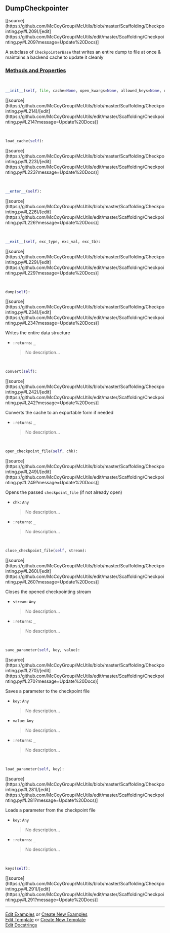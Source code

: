 ## <a id="McUtils.Scaffolding.Checkpointing.DumpCheckpointer">DumpCheckpointer</a> 
<div class="docs-source-link" markdown="1">
[[source](https://github.com/McCoyGroup/McUtils/blob/master/Scaffolding/Checkpointing.py#L209)/[edit](https://github.com/McCoyGroup/McUtils/edit/master/Scaffolding/Checkpointing.py#L209?message=Update%20Docs)]
</div>

A subclass of `CheckpointerBase` that writes an entire dump to file at once & maintains
a backend cache to update it cleanly

<div class="collapsible-section">
 <div class="collapsible-section collapsible-section-header" markdown="1">
 
### <a class="collapse-link" data-toggle="collapse" href="#methods">Methods and Properties</a> <a class="float-right" data-toggle="collapse" href="#methods"><i class="fa fa-chevron-down"></i></a>

 </div>
 <div class="collapsible-section collapsible-section-body collapse" id="methods" markdown="1">

<a id="McUtils.Scaffolding.Checkpointing.DumpCheckpointer.__init__" class="docs-object-method">&nbsp;</a> 
```python
__init__(self, file, cache=None, open_kwargs=None, allowed_keys=None, omitted_keys=None): 
```
<div class="docs-source-link" markdown="1">
[[source](https://github.com/McCoyGroup/McUtils/blob/master/Scaffolding/Checkpointing.py#L214)/[edit](https://github.com/McCoyGroup/McUtils/edit/master/Scaffolding/Checkpointing.py#L214?message=Update%20Docs)]
</div>

<a id="McUtils.Scaffolding.Checkpointing.DumpCheckpointer.load_cache" class="docs-object-method">&nbsp;</a> 
```python
load_cache(self): 
```
<div class="docs-source-link" markdown="1">
[[source](https://github.com/McCoyGroup/McUtils/blob/master/Scaffolding/Checkpointing.py#L223)/[edit](https://github.com/McCoyGroup/McUtils/edit/master/Scaffolding/Checkpointing.py#L223?message=Update%20Docs)]
</div>

<a id="McUtils.Scaffolding.Checkpointing.DumpCheckpointer.__enter__" class="docs-object-method">&nbsp;</a> 
```python
__enter__(self): 
```
<div class="docs-source-link" markdown="1">
[[source](https://github.com/McCoyGroup/McUtils/blob/master/Scaffolding/Checkpointing.py#L226)/[edit](https://github.com/McCoyGroup/McUtils/edit/master/Scaffolding/Checkpointing.py#L226?message=Update%20Docs)]
</div>

<a id="McUtils.Scaffolding.Checkpointing.DumpCheckpointer.__exit__" class="docs-object-method">&nbsp;</a> 
```python
__exit__(self, exc_type, exc_val, exc_tb): 
```
<div class="docs-source-link" markdown="1">
[[source](https://github.com/McCoyGroup/McUtils/blob/master/Scaffolding/Checkpointing.py#L229)/[edit](https://github.com/McCoyGroup/McUtils/edit/master/Scaffolding/Checkpointing.py#L229?message=Update%20Docs)]
</div>

<a id="McUtils.Scaffolding.Checkpointing.DumpCheckpointer.dump" class="docs-object-method">&nbsp;</a> 
```python
dump(self): 
```
<div class="docs-source-link" markdown="1">
[[source](https://github.com/McCoyGroup/McUtils/blob/master/Scaffolding/Checkpointing.py#L234)/[edit](https://github.com/McCoyGroup/McUtils/edit/master/Scaffolding/Checkpointing.py#L234?message=Update%20Docs)]
</div>

Writes the entire data structure
- `:returns`: `_`
    >No description...

<a id="McUtils.Scaffolding.Checkpointing.DumpCheckpointer.convert" class="docs-object-method">&nbsp;</a> 
```python
convert(self): 
```
<div class="docs-source-link" markdown="1">
[[source](https://github.com/McCoyGroup/McUtils/blob/master/Scaffolding/Checkpointing.py#L242)/[edit](https://github.com/McCoyGroup/McUtils/edit/master/Scaffolding/Checkpointing.py#L242?message=Update%20Docs)]
</div>

Converts the cache to an exportable form if needed
- `:returns`: `_`
    >No description...

<a id="McUtils.Scaffolding.Checkpointing.DumpCheckpointer.open_checkpoint_file" class="docs-object-method">&nbsp;</a> 
```python
open_checkpoint_file(self, chk): 
```
<div class="docs-source-link" markdown="1">
[[source](https://github.com/McCoyGroup/McUtils/blob/master/Scaffolding/Checkpointing.py#L249)/[edit](https://github.com/McCoyGroup/McUtils/edit/master/Scaffolding/Checkpointing.py#L249?message=Update%20Docs)]
</div>

Opens the passed `checkpoint_file` (if not already open)
- `chk`: `Any`
    >No description...
- `:returns`: `_`
    >No description...

<a id="McUtils.Scaffolding.Checkpointing.DumpCheckpointer.close_checkpoint_file" class="docs-object-method">&nbsp;</a> 
```python
close_checkpoint_file(self, stream): 
```
<div class="docs-source-link" markdown="1">
[[source](https://github.com/McCoyGroup/McUtils/blob/master/Scaffolding/Checkpointing.py#L260)/[edit](https://github.com/McCoyGroup/McUtils/edit/master/Scaffolding/Checkpointing.py#L260?message=Update%20Docs)]
</div>

Closes the opened checkpointing stream
- `stream`: `Any`
    >No description...
- `:returns`: `_`
    >No description...

<a id="McUtils.Scaffolding.Checkpointing.DumpCheckpointer.save_parameter" class="docs-object-method">&nbsp;</a> 
```python
save_parameter(self, key, value): 
```
<div class="docs-source-link" markdown="1">
[[source](https://github.com/McCoyGroup/McUtils/blob/master/Scaffolding/Checkpointing.py#L270)/[edit](https://github.com/McCoyGroup/McUtils/edit/master/Scaffolding/Checkpointing.py#L270?message=Update%20Docs)]
</div>

Saves a parameter to the checkpoint file
- `key`: `Any`
    >No description...
- `value`: `Any`
    >No description...
- `:returns`: `_`
    >No description...

<a id="McUtils.Scaffolding.Checkpointing.DumpCheckpointer.load_parameter" class="docs-object-method">&nbsp;</a> 
```python
load_parameter(self, key): 
```
<div class="docs-source-link" markdown="1">
[[source](https://github.com/McCoyGroup/McUtils/blob/master/Scaffolding/Checkpointing.py#L281)/[edit](https://github.com/McCoyGroup/McUtils/edit/master/Scaffolding/Checkpointing.py#L281?message=Update%20Docs)]
</div>

Loads a parameter from the checkpoint file
- `key`: `Any`
    >No description...
- `:returns`: `_`
    >No description...

<a id="McUtils.Scaffolding.Checkpointing.DumpCheckpointer.keys" class="docs-object-method">&nbsp;</a> 
```python
keys(self): 
```
<div class="docs-source-link" markdown="1">
[[source](https://github.com/McCoyGroup/McUtils/blob/master/Scaffolding/Checkpointing.py#L291)/[edit](https://github.com/McCoyGroup/McUtils/edit/master/Scaffolding/Checkpointing.py#L291?message=Update%20Docs)]
</div>

 </div>
</div>




___

[Edit Examples](https://github.com/McCoyGroup/McUtils/edit/gh-pages/ci/examples/McUtils/Scaffolding/Checkpointing/DumpCheckpointer.md) or 
[Create New Examples](https://github.com/McCoyGroup/McUtils/new/gh-pages/?filename=ci/examples/McUtils/Scaffolding/Checkpointing/DumpCheckpointer.md) <br/>
[Edit Template](https://github.com/McCoyGroup/McUtils/edit/gh-pages/ci/docs/McUtils/Scaffolding/Checkpointing/DumpCheckpointer.md) or 
[Create New Template](https://github.com/McCoyGroup/McUtils/new/gh-pages/?filename=ci/docs/templates/McUtils/Scaffolding/Checkpointing/DumpCheckpointer.md) <br/>
[Edit Docstrings](https://github.com/McCoyGroup/McUtils/edit/master/Scaffolding/Checkpointing.py#L209?message=Update%20Docs)